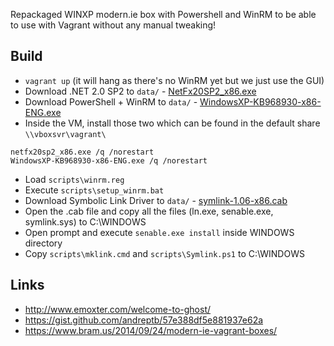 Repackaged WINXP modern.ie box with Powershell and WinRM to be able to use with Vagrant without any manual tweaking!

Build
-----

* `vagrant up` (it will hang as there's no WinRM yet but we just use the GUI)
* Download .NET 2.0 SP2 to `data/` - [NetFx20SP2_x86.exe](https://www.microsoft.com/en-us/download/details.aspx?id=1639)
* Download PowerShell + WinRM to `data/` - [WindowsXP-KB968930-x86-ENG.exe](https://www.microsoft.com/en-us/download/details.aspx?id=16818)
* Inside the VM, install those two which can be found in the default share `\\vboxsvr\vagrant\`
```
netfx20sp2_x86.exe /q /norestart
WindowsXP-KB968930-x86-ENG.exe /q /norestart
```
* Load `scripts\winrm.reg`
* Execute `scripts\setup_winrm.bat`
* Download Symbolic Link Driver to `data/` - [symlink-1.06-x86.cab](http://homepage1.nifty.com/emk/symlink-1.06-x86.cab)
* Open the .cab file and copy all the files (ln.exe, senable.exe, symlink.sys) to C:\WINDOWS
* Open prompt and execute `senable.exe install` inside WINDOWS directory
* Copy `scripts\mklink.cmd` and `scripts\Symlink.ps1` to C:\WINDOWS


Links
-----

* http://www.emoxter.com/welcome-to-ghost/
* https://gist.github.com/andreptb/57e388df5e881937e62a
* https://www.bram.us/2014/09/24/modern-ie-vagrant-boxes/
